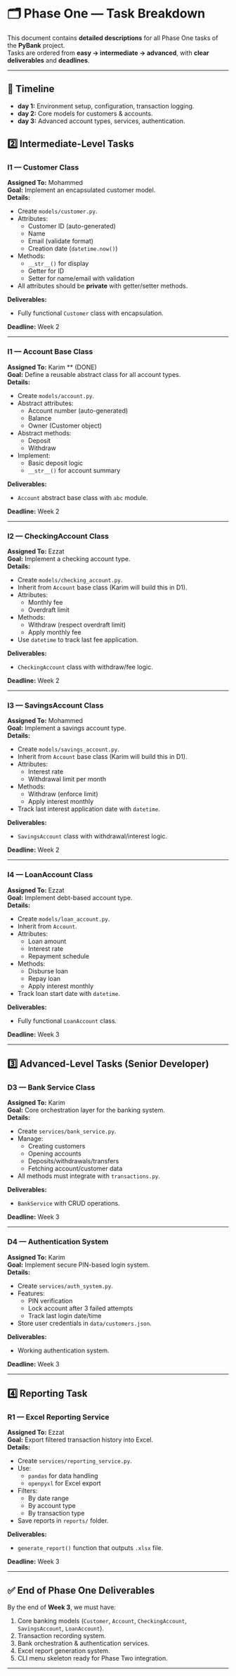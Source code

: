 # 🗂 Phase One — Task Breakdown

This document contains **detailed descriptions** for all Phase One tasks of the **PyBank** project.  
Tasks are ordered from **easy → intermediate → advanced**, with **clear deliverables** and **deadlines**.

---

## 📅 Timeline
- **day 1:** Environment setup, configuration, transaction logging.
- **day 2:** Core models for customers & accounts.
- **day 3:** Advanced account types, services, authentication.


## 2️⃣ Intermediate-Level Tasks

### **I1 — Customer Class**
**Assigned To:** Mohammed  
**Goal:** Implement an encapsulated customer model.  
**Details:**
- Create `models/customer.py`.
- Attributes:
  - Customer ID (auto-generated)
  - Name
  - Email (validate format)
  - Creation date (`datetime.now()`)
- Methods:
  - `__str__()` for display
  - Getter for ID
  - Setter for name/email with validation
- All attributes should be **private** with getter/setter methods.

**Deliverables:**
- Fully functional `Customer` class with encapsulation.

**Deadline:** Week 2

---

### **I1 — Account Base Class**
**Assigned To:** Karim ** (DONE)  
**Goal:** Define a reusable abstract class for all account types.  
**Details:**
- Create `models/account.py`.
- Abstract attributes:
  - Account number (auto-generated)
  - Balance
  - Owner (Customer object)
- Abstract methods:
  - Deposit
  - Withdraw
- Implement:
  - Basic deposit logic
  - `__str__()` for account summary

**Deliverables:**
- `Account` abstract base class with `abc` module.

**Deadline:** Week 2

---


### **I2 — CheckingAccount Class**
**Assigned To:** Ezzat  
**Goal:** Implement a checking account type.  
**Details:**
- Create `models/checking_account.py`.
- Inherit from `Account` base class (Karim will build this in D1).
- Attributes:
  - Monthly fee
  - Overdraft limit
- Methods:
  - Withdraw (respect overdraft limit)
  - Apply monthly fee
- Use `datetime` to track last fee application.

**Deliverables:**
- `CheckingAccount` class with withdraw/fee logic.

**Deadline:** Week 2

---

### **I3 — SavingsAccount Class**
**Assigned To:** Mohammed  
**Goal:** Implement a savings account type.  
**Details:**
- Create `models/savings_account.py`.
- Inherit from `Account` base class (Karim will build this in D1).
- Attributes:
  - Interest rate
  - Withdrawal limit per month
- Methods:
  - Withdraw (enforce limit)
  - Apply interest monthly
- Track last interest application date with `datetime`.

**Deliverables:**
- `SavingsAccount` class with withdrawal/interest logic.

**Deadline:** Week 2

---


### **I4 — LoanAccount Class**
**Assigned To:** Ezzat  
**Goal:** Implement debt-based account type.  
**Details:**
- Create `models/loan_account.py`.
- Inherit from `Account`.
- Attributes:
  - Loan amount
  - Interest rate
  - Repayment schedule
- Methods:
  - Disburse loan
  - Repay loan
  - Apply interest monthly
- Track loan start date with `datetime`.

**Deliverables:**
- Fully functional `LoanAccount` class.

**Deadline:** Week 3

---


## 3️⃣ Advanced-Level Tasks (Senior Developer)

### **D3 — Bank Service Class**
**Assigned To:** Karim  
**Goal:** Core orchestration layer for the banking system.  
**Details:**
- Create `services/bank_service.py`.
- Manage:
  - Creating customers
  - Opening accounts
  - Deposits/withdrawals/transfers
  - Fetching account/customer data
- All methods must integrate with `transactions.py`.

**Deliverables:**
- `BankService` with CRUD operations.

**Deadline:** Week 3

---

### **D4 — Authentication System**
**Assigned To:** Karim  
**Goal:** Implement secure PIN-based login system.  
**Details:**
- Create `services/auth_system.py`.
- Features:
  - PIN verification
  - Lock account after 3 failed attempts
  - Track last login date/time
- Store user credentials in `data/customers.json`.

**Deliverables:**
- Working authentication system.

**Deadline:** Week 3

---

## 4️⃣ Reporting Task

### **R1 — Excel Reporting Service**
**Assigned To:** Ezzat  
**Goal:** Export filtered transaction history into Excel.  
**Details:**
- Create `services/reporting_service.py`.
- Use:
  - `pandas` for data handling
  - `openpyxl` for Excel export
- Filters:
  - By date range
  - By account type
  - By transaction type
- Save reports in `reports/` folder.

**Deliverables:**
- `generate_report()` function that outputs `.xlsx` file.

**Deadline:** Week 3

---

## ✅ End of Phase One Deliverables
By the end of **Week 3**, we must have:
1. Core banking models (`Customer`, `Account`, `CheckingAccount`, `SavingsAccount`, `LoanAccount`).
2. Transaction recording system.
3. Bank orchestration & authentication services.
4. Excel report generation system.
5. CLI menu skeleton ready for Phase Two integration.

---
